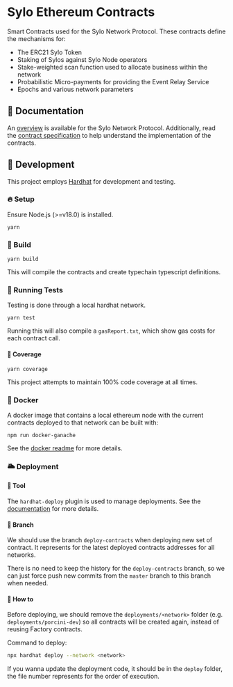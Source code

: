 # Sylo Ethereum Contracts

Smart Contracts used for the Sylo Network Protocol. These contracts define the
mechanisms for:

- The ERC21 Sylo Token
- Staking of Sylos against Sylo Node operators
- Stake-weighted scan function used to allocate business within the network
- Probabilistic Micro-payments for providing the Event Relay Service
- Epochs and various network parameters

## 📖 Documentation

An [overview](docs/overview.md) is available for the Sylo Network Protocol.
Additionally, read the [contract specification](docs/spec.md) to help understand
the implementation of the contracts.

## 🎸 Development

This project employs [Hardhat](https://hardhat.org/getting-started/) for
development and testing.

### 🔥 Setup

Ensure Node.js (>=v18.0) is installed.

`yarn`

### 🦖 Build

`yarn build`

This will compile the contracts and create typechain typescript definitions.

### 🧪 Running Tests

Testing is done through a local hardhat network.

`yarn test`

Running this will also compile a `gasReport.txt`, which show gas costs for each
contract call.

#### 🎁 Coverage

`yarn coverage`

This project attempts to maintain 100% code coverage at all times.

### 🐳 Docker

A docker image that contains a local ethereum node with the current contracts
deployed to that network can be built with:

`npm run docker-ganache`

See the [docker readme](docker/README.md) for more
details.

### 🌥️ Deployment

#### 🚗 Tool

The `hardhat-deploy` plugin is used to manage deployments. See the
[documentation](https://github.com/wighawag/hardhat-deploy/#-hardhat-deploy) for
more details.

#### 🦁 Branch

We should use the branch `deploy-contracts` when deploying new set of contract.
It represents for the latest deployed contracts addresses for all networks.

There is no need to keep the history for the `deploy-contracts` branch, so we
can just force push new commits from the `master` branch to this branch when
needed.

#### 🌈 How to

Before deploying, we should remove the `deployments/<network>` folder (e.g.
`deployments/porcini-dev`) so all contracts will be created again, instead of
reusing Factory contracts.

Command to deploy:

```sh
npx hardhat deploy --network <network>
```

If you wanna update the deployment code, it should be in the `deploy` folder,
the file number represents for the order of execution.
